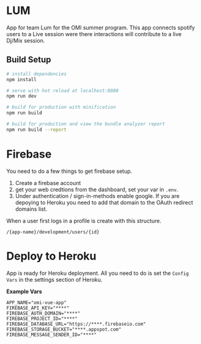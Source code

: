 # LUM
App for team Lum for the OMI summer program. This app connects spotify users to a Live session were there interactions will contribute to a live Dj/Mix session.

## Build Setup

``` bash
# install dependencies
npm install

# serve with hot reload at localhost:8080
npm run dev

# build for production with minification
npm run build

# build for production and view the bundle analyzer report
npm run build --report
```

# Firebase
You need to do a few things to get firebase setup. 
1. Create a firebase account
2. get your web credtions from the dashboard, set your var in `.env`.
3. Under authentication / sign-in-methods enable google. If you are depoying to Heroku you need to add that domain to the OAuth redirect domains list.

When a user first logs in a profile is create with this structure.

`/{app-name}/development/users/{id}`


# Deploy to Heroku
App is ready for Heroku deployment. All you need to do is set the `Config Vars` in the settings section of Heroku. 

**Example Vars**
```
APP_NAME="omi-vue-app"
FIREBASE_API_KEY="****"
FIREBASE_AUTH_DOMAIN="****"
FIREBASE_PROJECT_ID="****"
FIREBASE_DATABASE_URL="https://****.firebaseio.com"
FIREBASE_STORAGE_BUCKET="****.appspot.com"
FIREBASE_MESSAGE_SENDER_ID="****"
```
